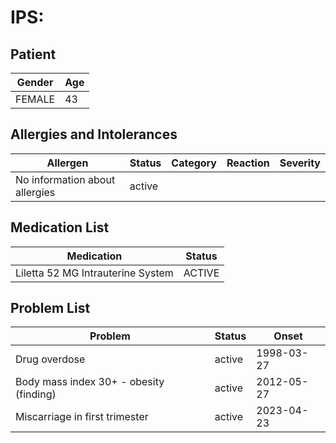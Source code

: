 # IPS:

## Patient

|Gender|Age|
|---|---|
|FEMALE|43|

## Allergies and Intolerances

|Allergen|Status|Category|Reaction|Severity|
|---|---|---|---|---|
|No information about allergies|active||||

## Medication List

|Medication|Status|
|---|---|
|Liletta 52 MG Intrauterine System|ACTIVE|

## Problem List

|Problem|Status|Onset|
|---|---|---|
|Drug overdose|active|1998-03-27|
|Body mass index 30+ - obesity (finding)|active|2012-05-27|
|Miscarriage in first trimester|active|2023-04-23|
